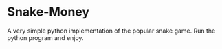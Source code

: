 # Snake-Money
A very simple python implementation of the popular snake game.
Run the python program and enjoy.
